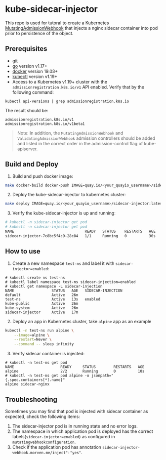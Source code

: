 # kube-sidecar-injector

This repo is used for tutoral to create a Kubernetes [MutatingAdmissionWebhook](https://kubernetes.io/docs/admin/admission-controllers/#mutatingadmissionwebhook-beta-in-19) that injects a nginx sidecar container into pod prior to persistence of the object.

## Prerequisites

- [git](https://git-scm.com/downloads)
- [go](https://golang.org/dl/) version v1.17+
- [docker](https://docs.docker.com/install/) version 19.03+
- [kubectl](https://kubernetes.io/docs/tasks/tools/install-kubectl/) version v1.19+
- Access to a Kubernetes v1.19+ cluster with the `admissionregistration.k8s.io/v1` API enabled. Verify that by the following command:

```
kubectl api-versions | grep admissionregistration.k8s.io
```
The result should be:
```
admissionregistration.k8s.io/v1
admissionregistration.k8s.io/v1beta1
```

> Note: In addition, the `MutatingAdmissionWebhook` and `ValidatingAdmissionWebhook` admission controllers should be added and listed in the correct order in the admission-control flag of kube-apiserver.

## Build and Deploy

1. Build and push docker image:

```bash
make docker-build docker-push IMAGE=quay.io/<your_quayio_username>/sidecar-injector:latest
```

2. Deploy the kube-sidecar-injector to kubernetes cluster:

```bash
make deploy IMAGE=quay.io/<your_quayio_username>/sidecar-injector:latest
```

3. Verify the kube-sidecar-injector is up and running:

```bash
# kubectl -n sidecar-injector get pod
# kubectl -n sidecar-injector get pod
NAME                                READY   STATUS    RESTARTS   AGE
sidecar-injector-7c8bc5f4c9-28c84   1/1     Running   0          30s
```

## How to use

1. Create a new namespace `test-ns` and label it with `sidecar-injector=enabled`:

```
# kubectl create ns test-ns
# kubectl label namespace test-ns sidecar-injection=enabled
# kubectl get namespace -L sidecar-injection
NAME                 STATUS   AGE   SIDECAR-INJECTION
default              Active   26m
test-ns              Active   13s   enabled
kube-public          Active   26m
kube-system          Active   26m
sidecar-injector     Active   17m
```

2. Deploy an app in Kubernetes cluster, take `alpine` app as an example

```bash
kubectl -n test-ns run alpine \
    --image=alpine \
    --restart=Never \
    --command -- sleep infinity
```

3. Verify sidecar container is injected:

```
# kubectl -n test-ns get pod
NAME                     READY     STATUS        RESTARTS   AGE
alpine                   2/2       Running       0          10s
# kubectl -n test-ns get pod alpine -o jsonpath="{.spec.containers[*].name}"
alpine sidecar-nginx
```

## Troubleshooting

Sometimes you may find that pod is injected with sidecar container as expected, check the following items:

1. The sidecar-injector pod is in running state and no error logs.
2. The namespace in which application pod is deployed has the correct labels(`sidecar-injector=enabled`) as configured in `mutatingwebhookconfiguration`.
3. Check if the application pod has annotation `sidecar-injector-webhook.morven.me/inject":"yes"`.
